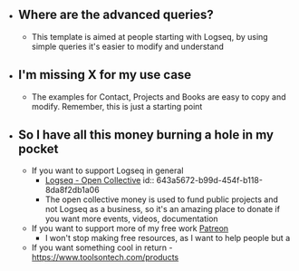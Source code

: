 - ## Where are the advanced queries?
	- This template is aimed at people starting with Logseq, by using simple queries it's easier to modify and understand
- ## I'm missing X for my use case
	- The examples for Contact, Projects and Books are easy to copy and modify. Remember, this is just a starting point
- ## So I have all this money burning a hole in my pocket
	- If you want to support Logseq in general
		- [Logseq - Open Collective](https://opencollective.com/logseq)
		  id:: 643a5672-b99d-454f-b118-8da8f2db1a06
		- The open collective money is used to fund public projects and not Logseq as a business, so it's an amazing place to donate if you want more events, videos, documentation
	- If you want to support more of my free work [Patreon](https://www.patreon.com/toolsontech)
		- I won't stop making free resources, as I want to help people but a
	- If you want something cool in return - https://www.toolsontech.com/products